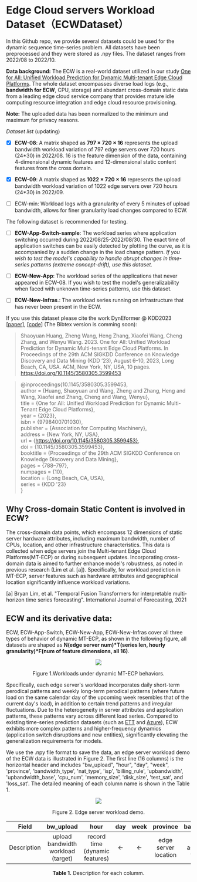 # Edge Cloud servers Workload Dataset（ECWDataset）
In this Github repo, we provide several datasets could be used for the dynamic sequence time-series problem. All datasets have been preprocessed and they were stored as .npy files. The dataset ranges from 2022/08 to 2022/10. 

**Data background:** The ECW is a real-world dataset utilized in our study [One for All: Unified Workload Prediction for Dynamic Multi-tenant Edge Cloud Platforms](https://github.com/hsy23/KDD23_DynEformer). The whole dataset encompasses diverse load logs (e.g., **bandwidth for ECW**, CPU, storage) and abundant cross-domain static data from a leading edge cloud service company that provides mature idle computing resource integration and edge cloud resource provisioning.

**Note:** The uploaded data has been normalized to the minimum and maximum for privacy reasons.

*Dataset list* (updating)

- [x] **ECW-08**: A matrix shaped as **797 $\times$ 720 $\times$ 16** represents the upload bandwidth workload variation of 797 edge servers over 720 hours (24\*30) in 2022/08. 16 is the feature dimension of the data, containing 4-dimensional dynamic features and 12-dimensional static content features from the cross domain. 

- [x] **ECW-09**: A matrix shaped as **1022 $\times$ 720 $\times$ 16** represents the upload bandwidth workload variation of 1022 edge servers over 720 hours (24\*30) in 2022/09.

- [ ] ECW-min: Workload logs with a granularity of every 5 minutes of upload bandwidth, allows for finer granularity load changes compared to ECW.

The following dataset is recommended for testing.

- [ ] **ECW-App-Switch-sample**: The workload series where application switching occurred during 2022/08/25-2022/08/30. The exact time of application switches can be easily detected by plotting the curve, as it is accompanied by a sudden change in the load change pattern. *If you wish to test the model's capability to handle abrupt changes in time-series patterns (extreme concept-drift), use this dataset.*

- [ ] **ECW-New-App**: The workload series of the applications that never appeared in ECW-08. If you wish to test the model's generalizability when faced with unknown time-series patterns, use this dataset.

- [ ] **ECW-New-Infras**.: The workload series running on infrastructure that has never been present in the ECW.

If you use this dataset please cite the work DynEformer @ KDD2023 [\[paper\]](https://arxiv.org/abs/2306.01507), [\[code\]](https://github.com/hsy23/KDD23_DynEformer) (The Bibtex version is comming soon):

> Shaoyuan Huang, Zheng Wang, Heng Zhang, Xiaofei Wang, Cheng Zhang, and Wenyu Wang. 2023. One for All: Unified Workload Prediction for Dynamic Multi-tenant Edge Cloud Platforms. In Proceedings of the 29th ACM SIGKDD Conference on Knowledge Discovery and Data Mining (KDD ’23), August 6–10, 2023, Long Beach, CA, USA. ACM, New York, NY, USA, 10 pages. https://doi.org/10.1145/3580305.3599453

> @inproceedings{10.1145/3580305.3599453,  
author = {Huang, Shaoyuan and Wang, Zheng and Zhang, Heng and Wang, Xiaofei and Zhang, Cheng and Wang, Wenyu},  
title = {One for All: Unified Workload Prediction for Dynamic Multi-Tenant Edge Cloud Platforms},  
year = {2023},  
isbn = {9798400701030},  
publisher = {Association for Computing Machinery},  
address = {New York, NY, USA},  
url = {https://doi.org/10.1145/3580305.3599453},  
doi = {10.1145/3580305.3599453},  
booktitle = {Proceedings of the 29th ACM SIGKDD Conference on Knowledge Discovery and Data Mining},  
pages = {788–797},  
numpages = {10},  
location = {Long Beach, CA, USA},  
series = {KDD '23}  
}

## Why Cross-domain Static Content is involved in ECW?
The cross-domain data points, which encompass 12 dimensions of static server hardware attributes, including maximum bandwidth, number of CPUs, location, and other infrastructure characteristics. This data is collected when edge servers join the Multi-tenant Edge Cloud Platforms(MT-ECP) or during subsequent updates. Incorporating cross-domain data is aimed to further enhance model's robustness, as noted in previous research (Lim et al. [a]). Specifically, for workload prediction in MT-ECP, server features such as hardware attributes and geographical location significantly influence workload variations.

[a] Bryan Lim, et al. "Temporal Fusion Transformers for interpretable multi-horizon time series forecasting". International Journal of Forecasting, 2021

## ECW and its derivative data:
ECW, ECW-App-Switch, ECW-New-App, ECW-New-Infras cover all three types of behavior of dynamic MT-ECP, as shown in the following figure, all datasets are shaped as **N(edge server num)\*T(series len, hourly granularity)\*F(num of feature dimensions, all 16)**. 


<div align="center">
  <img src="https://github.com/hsy23/ECWDataset/assets/45703329/c08fb4d2-42da-4dc5-969d-266c99d69cc1">
  <p>Figure 1.Workloads under dynamic MT-ECP behaviors.</p>
</div>

Specifically, each edge server's workload incorporates daily short-term perodical patterns and weekly long-term perodical patterns (where future load on the same calendar day of the upcoming week resembles that of the current day's load), in addition to certain trend patterns and irregular fluctuations. Due to the heterogeneity in server attributes and application patterns, these patterns vary across different load series. Compared to existing time-series prediction datasets (such as [ETT](https://github.com/zhouhaoyi/ETDataset) and [Azure](https://github.com/Azure/AzurePublicDataset/)), ECW exhibits more complex patterns and higher-frequency dynamics (application switch disruptions and new entities), significantly elevating the generalization requirements for models.

We use the .npy file format to save the data, an edge server workload demo of the ECW data is illustrated in Figure 2. The first line (16 columns) is the horizontal header and includes "bw_upload", "hour", "day", "week", 'province', 'bandwidth_type', 'nat_type', 'isp', 'billing_rule', 'upbandwidth', 'upbandwidth_base', 'cpu_num', 'memory_size', 'disk_size', 'test_sat', and 'loss_sat'. The detailed meaning of each column name is shown in the Table 1.

<div align="center">
  <img src="https://github.com/hsy23/ECWDataset/assets/45703329/5b7189dd-71f0-4097-b945-bdbf51ef43aa">
  <p>Figure 2. Edge server workload demo.</p>
</div>

| Field | bw_upload | hour | day | week | province | bandwidth_type | nat_type | isp | billing_rule | upbandwidth | upbandwidth_base | cpu_num | memory_size | disk_size | test_sat | loss_sat |
| :----: | :----: | :----: | :----: | :----: | :----: | :----: | :----: | :----: | :----:| :----: | :----: | :----: | :----: | :----:| :----: | :----: |
| Description | upload bandwidth workload (target) | record time (dynamic features) | <- | <- | edge server location | quality assessment of the network | nat type | isp | types of billing | total server bandwidth | available server bandwidth | cpu_num | memory_size | disk_size | network pressure test quality | packet loss quality |



<p align="center"><b>Table 1.</b> Description for each columm.</p>

